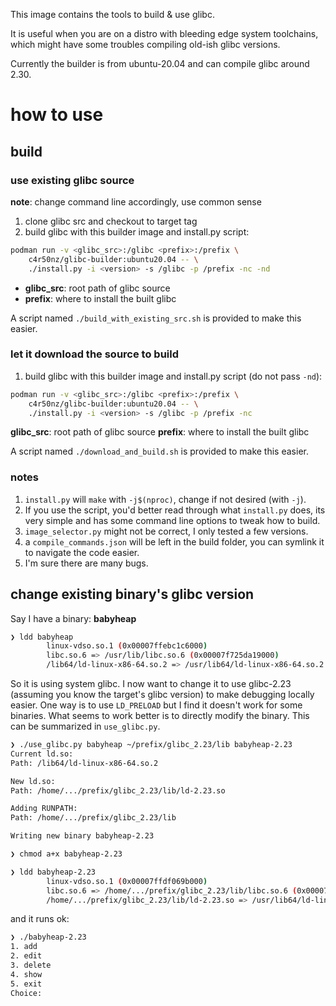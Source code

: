 This image contains the tools to build & use glibc.

It is useful when you are on a distro with bleeding edge system toolchains,
which might have some troubles compiling old-ish glibc versions.

Currently the builder is from ubuntu-20.04 and can compile glibc around 2.30.

# how to use

## build

### use existing glibc source

**note**: change command line accordingly, use common sense

1. clone glibc src and checkout to target tag
2. build glibc with this builder image and install.py script:
```sh
podman run -v <glibc_src>:/glibc <prefix>:/prefix \
    c4r50nz/glibc-builder:ubuntu20.04 -- \
    ./install.py -i <version> -s /glibc -p /prefix -nc -nd
```
- **glibc\_src**: root path of glibc source
- **prefix**: where to install the built glibc

A script named `./build_with_existing_src.sh` is provided to make this easier.

### let it download the source to build

1. build glibc with this builder image and install.py script (do not pass `-nd`):
```sh
podman run -v <glibc_src>:/glibc <prefix>:/prefix \
    c4r50nz/glibc-builder:ubuntu20.04 -- \
    ./install.py -i <version> -s /glibc -p /prefix -nc
```
**glibc\_src**: root path of glibc source
**prefix**: where to install the built glibc

A script named `./download_and_build.sh` is provided to make this easier.

### notes

1. `install.py` will `make` with `-j$(nproc)`, change if not desired (with `-j`).
2. If you use the script, you'd better read through what `install.py` does, its very simple and has some
command line options to tweak how to build.
3. `image_selector.py` might not be correct, I only tested a few versions.
4. a `compile_commands.json` will be left in the build folder, you can symlink
it to navigate the code easier.
5. I'm sure there are many bugs.

## change existing binary's glibc version

Say I have a binary: **babyheap**

```sh
❯ ldd babyheap
        linux-vdso.so.1 (0x00007ffebc1c6000)
        libc.so.6 => /usr/lib/libc.so.6 (0x00007f725da19000)
        /lib64/ld-linux-x86-64.so.2 => /usr/lib64/ld-linux-x86-64.so.2 (0x00007f725df14000)
```

So it is using system glibc. I now want to change it to use glibc-2.23 (assuming
you know the target's glibc version) to make debugging locally easier. One way
is to use `LD_PRELOAD` but I find it doesn't work for some binaries. What seems
to work better is to directly modify the binary. This can be summarized in
`use_glibc.py`.

```sh
❯ ./use_glibc.py babyheap ~/prefix/glibc_2.23/lib babyheap-2.23
Current ld.so:
Path: /lib64/ld-linux-x86-64.so.2

New ld.so:
Path: /home/.../prefix/glibc_2.23/lib/ld-2.23.so

Adding RUNPATH:
Path: /home/.../prefix/glibc_2.23/lib

Writing new binary babyheap-2.23

❯ chmod a+x babyheap-2.23

❯ ldd babyheap-2.23
        linux-vdso.so.1 (0x00007ffdf069b000)
        libc.so.6 => /home/.../prefix/glibc_2.23/lib/libc.so.6 (0x00007fba05a00000)
        /home/.../prefix/glibc_2.23/lib/ld-2.23.so => /usr/lib64/ld-linux-x86-64.so.2 (0x00007fba06386000)
```

and it runs ok:

```sh
❯ ./babyheap-2.23
1. add
2. edit
3. delete
4. show
5. exit
Choice:
```
